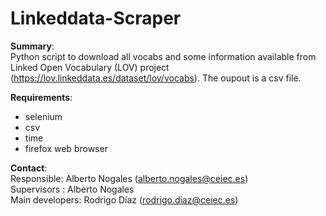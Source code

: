 # Linkeddata-Scraper

**Summary**: \
Python script to download all vocabs and some information available from Linked Open Vocabulary (LOV) project (https://lov.linkeddata.es/dataset/lov/vocabs). The oupout is a csv file.

**Requirements**: 
- selenium
- csv
- time
- firefox web browser

**Contact**:\
Responsible: Alberto Nogales (alberto.nogales@ceiec.es)\
Supervisors : Alberto Nogales\
Main developers: Rodrigo Díaz (rodrigo.diaz@ceiec.es)
